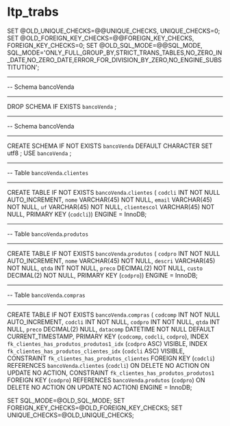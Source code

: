 # ltp_trabs
SET @OLD_UNIQUE_CHECKS=@@UNIQUE_CHECKS, UNIQUE_CHECKS=0;
SET @OLD_FOREIGN_KEY_CHECKS=@@FOREIGN_KEY_CHECKS, FOREIGN_KEY_CHECKS=0;
SET @OLD_SQL_MODE=@@SQL_MODE, SQL_MODE='ONLY_FULL_GROUP_BY,STRICT_TRANS_TABLES,NO_ZERO_IN_DATE,NO_ZERO_DATE,ERROR_FOR_DIVISION_BY_ZERO,NO_ENGINE_SUBSTITUTION';

-- -----------------------------------------------------
-- Schema bancoVenda
-- -----------------------------------------------------
DROP SCHEMA IF EXISTS `bancoVenda` ;

-- -----------------------------------------------------
-- Schema bancoVenda
-- -----------------------------------------------------
CREATE SCHEMA IF NOT EXISTS `bancoVenda` DEFAULT CHARACTER SET utf8 ;
USE `bancoVenda` ;

-- -----------------------------------------------------
-- Table `bancoVenda`.`clientes`
-- -----------------------------------------------------
CREATE TABLE IF NOT EXISTS `bancoVenda`.`clientes` (
  `codcli` INT NOT NULL AUTO_INCREMENT,
  `nome` VARCHAR(45) NOT NULL,
  `email` VARCHAR(45) NOT NULL,
  `uf` VARCHAR(45) NOT NULL,
  `clientescol` VARCHAR(45) NOT NULL,
  PRIMARY KEY (`codcli`))
ENGINE = InnoDB;


-- -----------------------------------------------------
-- Table `bancoVenda`.`produtos`
-- -----------------------------------------------------
CREATE TABLE IF NOT EXISTS `bancoVenda`.`produtos` (
  `codpro` INT NOT NULL AUTO_INCREMENT,
  `nome` VARCHAR(45) NOT NULL,
  `descri` VARCHAR(45) NOT NULL,
  `qtda` INT NOT NULL,
  `preco` DECIMAL(2) NOT NULL,
  `custo` DECIMAL(2) NOT NULL,
  PRIMARY KEY (`codpro`))
ENGINE = InnoDB;


-- -----------------------------------------------------
-- Table `bancoVenda`.`compras`
-- -----------------------------------------------------
CREATE TABLE IF NOT EXISTS `bancoVenda`.`compras` (
  `codcomp` INT NOT NULL AUTO_INCREMENT,
  `codcli` INT NOT NULL,
  `codpro` INT NOT NULL,
  `qtda` INT NULL,
  `preco` DECIMAL(2) NULL,
  `datacomp` DATETIME NOT NULL DEFAULT CURRENT_TIMESTAMP,
  PRIMARY KEY (`codcomp`, `codcli`, `codpro`),
  INDEX `fk_clientes_has_produtos_produtos1_idx` (`codpro` ASC) VISIBLE,
  INDEX `fk_clientes_has_produtos_clientes_idx` (`codcli` ASC) VISIBLE,
  CONSTRAINT `fk_clientes_has_produtos_clientes`
    FOREIGN KEY (`codcli`)
    REFERENCES `bancoVenda`.`clientes` (`codcli`)
    ON DELETE NO ACTION
    ON UPDATE NO ACTION,
  CONSTRAINT `fk_clientes_has_produtos_produtos1`
    FOREIGN KEY (`codpro`)
    REFERENCES `bancoVenda`.`produtos` (`codpro`)
    ON DELETE NO ACTION
    ON UPDATE NO ACTION)
ENGINE = InnoDB;


SET SQL_MODE=@OLD_SQL_MODE;
SET FOREIGN_KEY_CHECKS=@OLD_FOREIGN_KEY_CHECKS;
SET UNIQUE_CHECKS=@OLD_UNIQUE_CHECKS;
